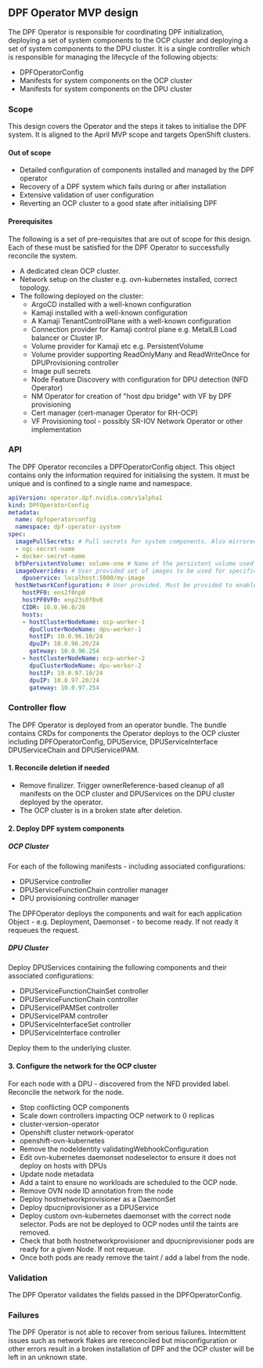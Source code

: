 DPF Operator MVP design
-----------------------

The DPF Operator is responsible for coordinating DPF initialization, deploying a set of system components to the OCP cluster and deploying a set of system components to the DPU cluster. It is a single controller which is responsible for managing the lifecycle of the following objects:

* DPFOperatorConfig
* Manifests for system components on the OCP cluster
* Manifests for system components on the DPU cluster

### Scope

This design covers the Operator and the steps it takes to initialise the DPF system. It is aligned to the April MVP scope and targets OpenShift clusters.

#### Out of scope

* Detailed configuration of components installed and managed by the DPF operator
* Recovery of a DPF system which fails during or after installation
* Extensive validation of user configuration
* Reverting an OCP cluster to a good state after initialising DPF

#### Prerequisites

The following is a set of pre-requisites that are out of scope for this design. Each of these must be satisfied for the DPF Operator to successfully reconcile the system.

* A dedicated clean OCP cluster.
* Network setup on the cluster e.g. ovn-kubernetes installed, correct topology.
* The following deployed on the cluster:
  * ArgoCD installed with a well-known configuration
  * Kamaji installed with a well-known configuration
  * A Kamaji TenantControlPlane with a well-known configuration
  * Connection provider for Kamaji control plane e.g. MetalLB Load balancer or Cluster IP.
  * Volume provider for Kamaji etc e.g. PersistentVolume
  * Volume provider supporting ReadOnlyMany and ReadWriteOnce for DPUProvisioning controller
  * Image pull secrets
  * Node Feature Discovery with configuration for DPU detection (NFD Operator)
  * NM Operator for creation of "host dpu bridge" with VF by DPF provisioning
  * Cert manager (cert-manager Operator for RH-OCP)
  * VF Provisioning tool - possibly SR-IOV Network Operator or other implementation

### API

The DPF Operator reconciles a DPFOperatorConfig object. This object contains only the information required for initialising the system. It must be unique and is confined to a single name and namespace.
```yaml
apiVersion: operator.dpf.nvidia.com/v1alpha1
kind: DPFOperatorConfig
metadata:
  name: dpfoperatorconfig
  namespace: dpf-operator-system
spec:
  imagePullSecrets: # Pull secrets for system components. Also mirrored to the DPUCluster.
  - ngc-secret-name
  - docker-secret-name
  bfbPersistentVolume: volume-one # Name of the persistent volume used by the DPU Provisioning controller.
  imageOverrides: # User provided set of images to be used for specific components.
    dpuservice: localhost:5000/my-image
  hostNetworkConfiguration: # User provided. Must be provided to enable ovn-kubernetes setup. Two IPs required per Kubernetes node.
    hostPF0: ens2f0np0
    hostPF0VF0: enp23s0f0v0
    CIDR: 10.0.96.0/20
    hosts:
    - hostClusterNodeName: ocp-worker-1
      dpuClusterNodeName: dpu-worker-1
      hostIP: 10.0.96.10/24
      dpuIP: 10.0.96.20/24
      gateway: 10.0.96.254
    - hostClusterNodeName: ocp-worker-2
      dpuClusterNodeName: dpu-worker-2
      hostIP: 10.0.97.10/24
      dpuIP: 10.0.97.20/24
      gateway: 10.0.97.254
```

### Controller flow

The DPF Operator is deployed from an operator bundle. The bundle contains CRDs for components the Operator deploys to the OCP cluster including DPFOperatorConfig, DPUService, DPUServiceInterface DPUServiceChain and DPUServiceIPAM.

#### 1. Reconcile deletion if needed

* Remove finalizer. Trigger ownerReference-based cleanup of all manifests on the OCP cluster and DPUServices on the DPU cluster deployed by the operator.
* The OCP cluster is in a broken state after deletion.

#### 2. Deploy DPF system components

##### OCP Cluster

For each of the following manifests - including associated configurations:

* DPUService controller
* DPUServiceFunctionChain controller manager
* DPU provisioning controller manager

The DPFOperator deploys the components and wait for each application Object - e.g. Deployment, Daemonset - to become ready. If not ready it requeues the request.

##### DPU Cluster

Deploy DPUServices containing the following components and their associated configurations:

* DPUServiceFunctionChainSet controller
* DPUServiceFunctionChain controller
* DPUServiceIPAMSet controller
* DPUServiceIPAM controller
* DPUServiceInterfaceSet controller
* DPUServiceInterface controller

Deploy them to the underlying cluster.

#### 3. Configure the network for the OCP cluster

For each node with a DPU - discovered from the NFD provided label. Reconcile the network for the node.

* Stop conflicting OCP components
* Scale down controllers impacting OCP network to 0 replicas
* cluster-version-operator
* Openshift cluster network-operator
* openshift-ovn-kubernetes
* Remove the nodeIdentity validatingWebhookConfiguration
* Edit ovn-kubernetes daemonset nodeselector to ensure it does not deploy on hosts with DPUs
* Update node metadata
* Add a taint to ensure no workloads are scheduled to the OCP node.
* Remove OVN node ID annotation from the node
* Deploy hostnetworkprovisioner as a DaemonSet
* Deploy dpucniprovisioner as a DPUService
* Deploy custom ovn-kubernetes daemonset with the correct node selector. Pods are not be deployed to OCP nodes until the taints are removed.
* Check that both hostnetworkprovisioner and dpucniprovisioner pods are ready for a given Node. If not requeue.
* Once both pods are ready remove the taint / add a label from the node.


### Validation

The DPF Operator validates the fields passed in the DPFOperatorConfig.

### Failures

The DPF Operator is not able to recover from serious failures. Intermittent issues such as network flakes are rereconciled but misconfiguration or other errors result in a broken installation of DPF and the OCP cluster will be left in an unknown state.
